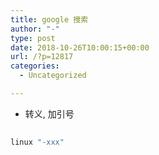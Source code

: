 ```yaml
---
title: google 搜索
author: "-"
type: post
date: 2018-10-26T10:00:15+00:00
url: /?p=12817
categories:
  - Uncategorized

---
```

  * 转义, 加引号

```bash
  
linux "-xxx"
  
```